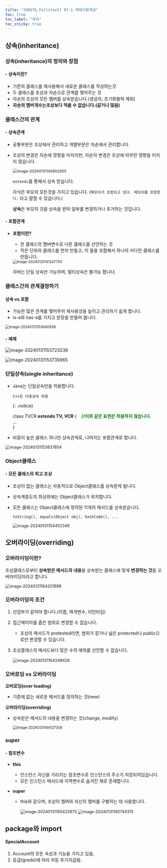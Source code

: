 ```yaml
---
title: "[KOSTA_Fullstack] 07-1.객체지향개념"
toc: true
toc_label: "목차"
toc_sticky: true
---
```


## 상속(inheritance)

### 상속(inheritance)의 정의와 장점

#### - 상속이란?

- 기존의 클래스를 재사용해서 새로운 클래스를 작성하는것
- 두 클래스를 조상과 자손으로 관계를 맺어주는 것
- 자손의 조상의 모든 멤버를 상속받습니다.(생성자, 초기화블럭 제외)
- **자손의 멤버개수는조상보다 적을 수 없습니다.(같거나 많음)**

### 클래스간의 관계

#### -  상속관계

- 공통부분은 조상에서 관리하고 개별부분은 자손에서 관리합니다.

- 조상의 변경은 자손에 영향을 미치지만, 자손의 변경은 조상에 아무런 영향을 미치지 않습니다.

  <img src="/../../images/2024-01-31-객체지향개념2_1/image-20240131140802955.png" alt="image-20240131140802955" style="zoom:85%;" />

  `extends`를 통해서 상속 받습니다.

  자식은 부모의 모든것을 가지고 있습니다. (`메모리가 포함되고 있다. 메모리를 포함한다.` 라고 말할 수 있습니다.)

  **상속**은 부모의 것을 상속을 받아 일부를 변경하거나 추가하는 것입니다. 

#### - 포함관계

- **포함이란?**

  - 한 클래스의 멤버변수로 다른 클래스를 선언하는 것
  - 작은 단위의 클래스를 먼저 만들고, 이 들을 조합해서 하나의 커다란 클래스를 만듭니다.

  <img src="/../../images/2024-01-31-객체지향개념2_1/image-20240131141247750.png" alt="image-20240131141247750" style="zoom:80%;" />

  자바는 단일 상속만 가능하며, 멀티상속은 불가능 합니다.

### 클래스간의 관계결정하기

#### 상속 vs 포함

- 가능한 많은 관계를 맺어주어 재사용성을 높이고 관리하기 쉽게 합니다.
- is-a와 has-a를 가지고 문장을 만들어 봅니다.

<img src="/../../images/2024-01-31-객체지향개념2_1/image-20240131153640938.png" alt="image-20240131153640938" style="zoom:80%;" />

#### - 예제

![image-20240131153723236](../../../images/2024-01-31-객체지향개념2_1/image-20240131153723236.png)

![image-20240131153735965](../../../images/2024-01-31-객체지향개념2_1/image-20240131153735965.png)

### 단일상속(single inheritance)

- Java는 단일상속만을 허용합니다.

  `C++은 다중상속 허용`

  {: .notice}

  class TVCR **extends TV, VCR** {&nbsp;&nbsp;&nbsp;**&nbsp;<font color="green">//이와 같은 표현은 허용하지 않습니다.</font>**<br/>...<br/>}

- 비중이 높은 클래스 하나만 상속관계로, 나머지는 포함관계로 합니다.

<img src="../../../images/2024-01-31-객체지향개념2_1/image-20240131153837854.png" alt="image-20240131153837854" style="zoom:90%;" />



### Object클래스

#### - 모든 클래스의 최고 조상

- 조상이 없는 클래스는 자동적으로 Object클래스를 상속받게 됩니다.

- 상속계층도의 최상위에는 Object클래스가 위치합니다.

- 모든 클래스는 Object클래스에 정의된 11개의 메서드를 상속받습니다.

  `toString(), equals(Object obj), hashCode(), ...`

  <img src="../../../images/2024-01-31-객체지향개념2_1/image-20240131154452349.png" alt="image-20240131154452349" style="zoom:90%;" />

## 오버라이딩(overriding)

### 오버라이딩이란?

조상클래스로부터 **상속받은 메서드의 내용**을 상속받는 클래스에 맞게 **변경하는 것**을 오버라이딩이라고 합니다.

<img src="/../../images/2024-01-31-객체지향개념2_1/image-20240131164201898.png" alt="image-20240131164201898" style="zoom:90%;" />

### 오버라이딩의 조건

1. 선업부가 같아야 합니다.(이름, 매개변수, 리턴타입)

2. 접근제어자를 좁은 범위로 변경할 수 없습니다.

   - 조상의 메서드가 protexted라면, 범위가 같거나 넓은 protected나 public으로만 변경할 수 있습니다.

3. 조상클래스의 메서드보다 많은 수의 예외를 선언할 수 없습니다.

   ​	<img src="/../../images/2024-01-31-객체지향개념2_1/image-20240131164248426.png" alt="image-20240131164248426" style="zoom:90%;" />

### 오버로딩 vs 오버라이딩

**오버로딩(over loading)**

- 기존에 없는 새로운 메서드를 정의하는 것(new)

**오버라이딩(overriding)**

- 상속받은 메서드의 내용을 변경하는 것(change, modify)

  <img src="/../../images/2024-01-31-객체지향개념2_1/image-20240131164127308.png" alt="image-20240131164127308" style="zoom:80%;" />



### super

#### - 참조변수

- **this** 

  - 인스턴스 자신을 가리키는 참조변수로 인스턴스의 주소가 저장되어있습니다.
  - 모든 인스턴스 메서드에 지역변수로 숨겨진 채로 존재합니다.

- **super**

  - this와 같으며, 조상의 멤버와 자신의 멤버를 구별하는 데 사용합니다.

    <img src="/../../images/2024-01-31-객체지향개념2_1/image-20240131165433875.png" alt="image-20240131165433875" style="zoom:90%;" />

    <img src="/../../images/2024-01-31-객체지향개념2_1/image-20240131165749315.png" alt="image-20240131165749315" style="zoom:90%;" />

## package와 import

#### SpecialAccount

1. Account의 모든 속성과 기능을 가지고 있음.
2. 등급(grade)에 따라 차등 추가지급됨.